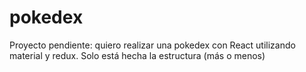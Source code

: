 # pokedex

Proyecto pendiente: quiero realizar una pokedex con React utilizando material y redux. 
Solo está hecha la estructura (más o menos)
